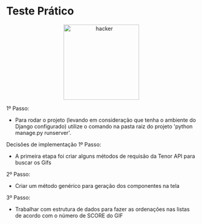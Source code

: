 # Teste Prático

<p align="center">
  <img src="https://media.tenor.com/images/57ad40aee94c2f0919736b3c83171781/tenor.gif" alt="hacker" width="200"/>
</p>

1º Passo:
- Para rodar o projeto (levando em consideração que tenha o ambiente do Django configurado) utilize o comando na pasta raiz do projeto 'python manage.py runserver'.

Decisões de implementação
1º Passo:
- A primeira etapa foi criar alguns métodos de requisão da Tenor API para buscar os Gifs

2º Passo:
- Criar um método genérico para geração dos componentes na tela

3º Passo:
- Trabalhar com estrutura de dados para fazer as ordenações nas listas de acordo com o número de SCORE do GIF
